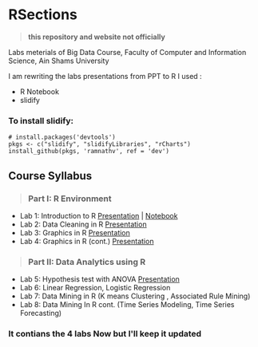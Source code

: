 # RSections


> **this repository and website not officially**

Labs meterials of Big Data Course,  Faculty of Computer and Information Science, Ain Shams University


I am rewriting the labs presentations from PPT to R I used :
* R Notebook
* slidify


### To install slidify:
```
# install.packages('devtools')
pkgs <- c("slidify", "slidifyLibraries", "rCharts")
install_github(pkgs, 'ramnathv', ref = 'dev')
```

## Course Syllabus

> ### Part I: R Environment
* Lab 1: Introduction to R [Presentation](https://eslam2014.github.io/RSections/lab1) | [Notebook](https://eslam2014.github.io/RSections/lab1/notebook.nb)
* Lab 2: Data Cleaning in R [Presentation](https://eslam2014.github.io/RSections/lab2)
* Lab 3: Graphics in R [Presentation](https://eslam2014.github.io/RSections/lab3)
* Lab 4: Graphics in R (cont.) [Presentation](https://eslam2014.github.io/RSections/lab4)

> ### Part II: Data Analytics using R
* Lab 5: Hypothesis test with ANOVA [Presentation](https://eslam2014.github.io/RSections/lab5)
* Lab 6: Linear Regression, Logistic Regression
* Lab 7: Data Mining in R (K means Clustering , Associated Rule Mining) 
* Lab 8: Data Mining In R cont.  (Time Series Modeling, Time Series Forecasting)


### It contians the 4 labs Now but I'll keep it updated 
